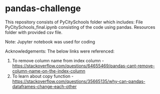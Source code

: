 # pandas-challenge
This repository consists of PyCitySchools folder which includes:
File PyCitySchools_final.ipynb consisting of the code using pandas.
Resources folder with provided csv file.

Note:
Jupyter notebook was used for coding

Acknowledgements:
The below links were referenced: 
1) To remove column name from index column - https://stackoverflow.com/questions/64655469/pandas-cant-remove-column-name-on-the-index-column
2) To learn about copy function - https://stackoverflow.com/questions/35665135/why-can-pandas-dataframes-change-each-other
   

